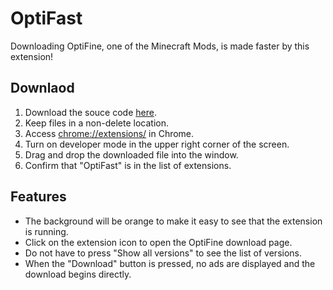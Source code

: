 # OptiFast

Downloading OptiFine, one of the Minecraft Mods, is made faster by this extension!

## Downlaod

1. Download the souce code [here](https://github.com/sas-news/OptiFast/releases).
2. Keep files in a non-delete location.
3. Access [chrome://extensions/](chrome://extensions/) in Chrome.
4. Turn on developer mode in the upper right corner of the screen.
5. Drag and drop the downloaded file into the window.
6. Confirm that "OptiFast" is in the list of extensions.

## Features

- The background will be orange to make it easy to see that the extension is running.
- Click on the extension icon to open the OptiFine download page.
- Do not have to press "Show all versions" to see the list of versions.
- When the "Download" button is pressed, no ads are displayed and the download begins directly.
